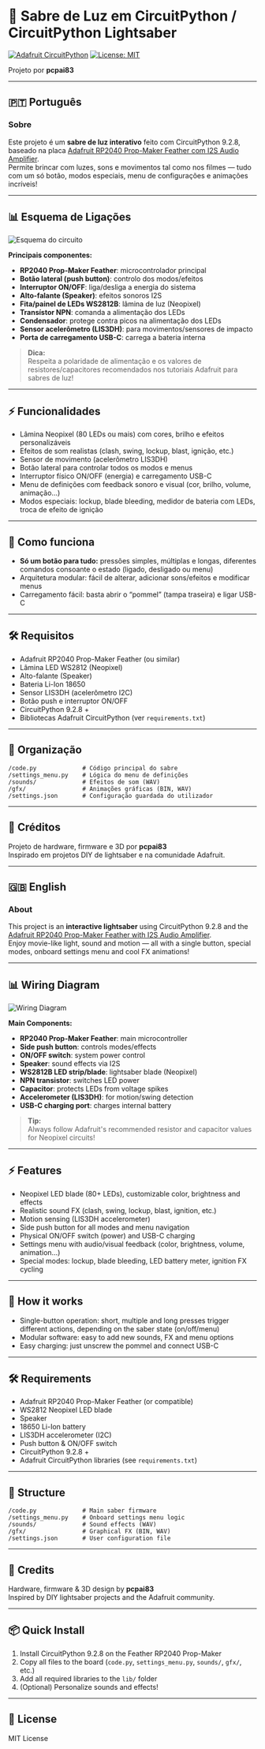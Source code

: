 # 🔦 Sabre de Luz em CircuitPython / CircuitPython Lightsaber

[![Adafruit CircuitPython](https://img.shields.io/badge/Adafruit-CircuitPython-blue)](https://circuitpython.org/)
[![License: MIT](https://img.shields.io/badge/license-MIT-green.svg)](LICENSE)

Projeto por **pcpai83**

---

## 🇵🇹 Português

### Sobre

Este projeto é um **sabre de luz interativo** feito com CircuitPython 9.2.8, baseado na placa [Adafruit RP2040 Prop-Maker Feather com I2S Audio Amplifier](https://www.adafruit.com/product/4880).  
Permite brincar com luzes, sons e movimentos tal como nos filmes — tudo com um só botão, modos especiais, menu de configurações e animações incríveis!

---

## 📊 Esquema de Ligações

![Esquema do circuito](wiring.png)

**Principais componentes:**
- **RP2040 Prop-Maker Feather**: microcontrolador principal
- **Botão lateral (push button)**: controlo dos modos/efeitos
- **Interruptor ON/OFF**: liga/desliga a energia do sistema
- **Alto-falante (Speaker)**: efeitos sonoros I2S
- **Fita/painel de LEDs WS2812B**: lâmina de luz (Neopixel)
- **Transístor NPN**: comanda a alimentação dos LEDs
- **Condensador**: protege contra picos na alimentação dos LEDs
- **Sensor acelerômetro (LIS3DH)**: para movimentos/sensores de impacto
- **Porta de carregamento USB-C**: carrega a bateria interna

> **Dica:**  
> Respeita a polaridade de alimentação e os valores de resistores/capacitores recomendados nos tutoriais Adafruit para sabres de luz!

---

## ⚡ Funcionalidades

- Lâmina Neopixel (80 LEDs ou mais) com cores, brilho e efeitos personalizáveis
- Efeitos de som realistas (clash, swing, lockup, blast, ignição, etc.)
- Sensor de movimento (acelerômetro LIS3DH)
- Botão lateral para controlar todos os modos e menus
- Interruptor físico ON/OFF (energia) e carregamento USB-C
- Menu de definições com feedback sonoro e visual (cor, brilho, volume, animação…)
- Modos especiais: lockup, blade bleeding, medidor de bateria com LEDs, troca de efeito de ignição

---

## 🚀 Como funciona

- **Só um botão para tudo:** pressões simples, múltiplas e longas, diferentes comandos consoante o estado (ligado, desligado ou menu)
- Arquitetura modular: fácil de alterar, adicionar sons/efeitos e modificar menus
- Carregamento fácil: basta abrir o “pommel” (tampa traseira) e ligar USB-C

---

## 🛠️ Requisitos

- Adafruit RP2040 Prop-Maker Feather (ou similar)
- Lâmina LED WS2812 (Neopixel)
- Alto-falante (Speaker)
- Bateria Li-Ion 18650
- Sensor LIS3DH (acelerômetro I2C)
- Botão push e interruptor ON/OFF
- CircuitPython 9.2.8 +
- Bibliotecas Adafruit CircuitPython (ver `requirements.txt`)

---

## 📁 Organização

```
/code.py             # Código principal do sabre
/settings_menu.py    # Lógica do menu de definições
/sounds/             # Efeitos de som (WAV)
/gfx/                # Animações gráficas (BIN, WAV)
/settings.json       # Configuração guardada do utilizador
```

---

## 🙌 Créditos

Projeto de hardware, firmware e 3D por **pcpai83**  
Inspirado em projetos DIY de lightsaber e na comunidade Adafruit.

---

## 🇬🇧 English

### About

This project is an **interactive lightsaber** using CircuitPython 9.2.8 and the [Adafruit RP2040 Prop-Maker Feather with I2S Audio Amplifier](https://www.adafruit.com/product/4880).  
Enjoy movie-like light, sound and motion — all with a single button, special modes, onboard settings menu and cool FX animations!

---

## 📊 Wiring Diagram

![Wiring Diagram](wiring.png)

**Main Components:**
- **RP2040 Prop-Maker Feather**: main microcontroller
- **Side push button**: controls modes/effects
- **ON/OFF switch**: system power control
- **Speaker**: sound effects via I2S
- **WS2812B LED strip/blade**: lightsaber blade (Neopixel)
- **NPN transistor**: switches LED power
- **Capacitor**: protects LEDs from voltage spikes
- **Accelerometer (LIS3DH)**: for motion/swing detection
- **USB-C charging port**: charges internal battery

> **Tip:**  
> Always follow Adafruit's recommended resistor and capacitor values for Neopixel circuits!

---

## ⚡ Features

- Neopixel LED blade (80+ LEDs), customizable color, brightness and effects
- Realistic sound FX (clash, swing, lockup, blast, ignition, etc.)
- Motion sensing (LIS3DH accelerometer)
- Side push button for all modes and menu navigation
- Physical ON/OFF switch (power) and USB-C charging
- Settings menu with audio/visual feedback (color, brightness, volume, animation…)
- Special modes: lockup, blade bleeding, LED battery meter, ignition FX cycling

---

## 🚀 How it works

- Single-button operation: short, multiple and long presses trigger different actions, depending on the saber state (on/off/menu)
- Modular software: easy to add new sounds, FX and menu options
- Easy charging: just unscrew the pommel and connect USB-C

---

## 🛠️ Requirements

- Adafruit RP2040 Prop-Maker Feather (or compatible)
- WS2812 Neopixel LED blade
- Speaker
- 18650 Li-Ion battery
- LIS3DH accelerometer (I2C)
- Push button & ON/OFF switch
- CircuitPython 9.2.8 +
- Adafruit CircuitPython libraries (see `requirements.txt`)

---

## 📁 Structure

```
/code.py             # Main saber firmware
/settings_menu.py    # Onboard settings menu logic
/sounds/             # Sound effects (WAV)
/gfx/                # Graphical FX (BIN, WAV)
/settings.json       # User configuration file
```

---

## 🙌 Credits

Hardware, firmware & 3D design by **pcpai83**  
Inspired by DIY lightsaber projects and the Adafruit community.

---

## 📦 Quick Install

1. Install CircuitPython 9.2.8 on the Feather RP2040 Prop-Maker
2. Copy all files to the board (`code.py`, `settings_menu.py`, `sounds/`, `gfx/`, etc.)
3. Add all required libraries to the `lib/` folder
4. (Optional) Personalize sounds and effects!

---

## 📝 License

MIT License
